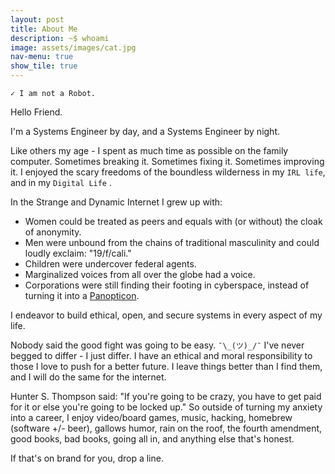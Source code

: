 ```yaml
---
layout: post
title: About Me
description: ~$ whoami
image: assets/images/cat.jpg
nav-menu: true
show_tile: true
---
```

`✓ I am not a Robot.`

Hello Friend.

I'm a Systems Engineer by day, and a Systems Engineer by night.

Like others my age - I spent as much time as possible on the family computer. Sometimes breaking it. Sometimes fixing it. Sometimes improving it. I enjoyed the scary freedoms of the boundless wilderness in my `IRL life`, and in my `Digital Life` .

In the Strange and Dynamic Internet I grew up with:
  * Women could be treated as peers and equals with (or without) the cloak of anonymity.
  * Men were unbound from the chains of traditional masculinity and could loudly exclaim: "19/f/cali."  
  * Children were undercover federal agents.
  * Marginalized voices from all over the globe had a voice.
  * Corporations were still finding their footing in cyberspace, instead of turning it into a <a href="https://en.wikipedia.org/wiki/Panopticon">Panopticon</a>.

I endeavor to build ethical, open, and secure systems in every aspect of my life.

Nobody said the good fight was going to be easy. `¯\_(ツ)_/¯` I've never begged to differ - I just differ. I have an ethical and moral responsibility to those I love to push for a better future. I leave things better than I find them, and I will do the same for the internet.

Hunter S. Thompson said: "If you're going to be crazy, you have to get paid for it or else you're going to be locked up." So outside of turning my anxiety into a career, I enjoy video/board games, music, hacking, homebrew (software +/- beer), gallows humor, rain on the roof, the fourth amendment, good books, bad books, going all in, and anything else that's honest.

If that's on brand for you, drop a line.

